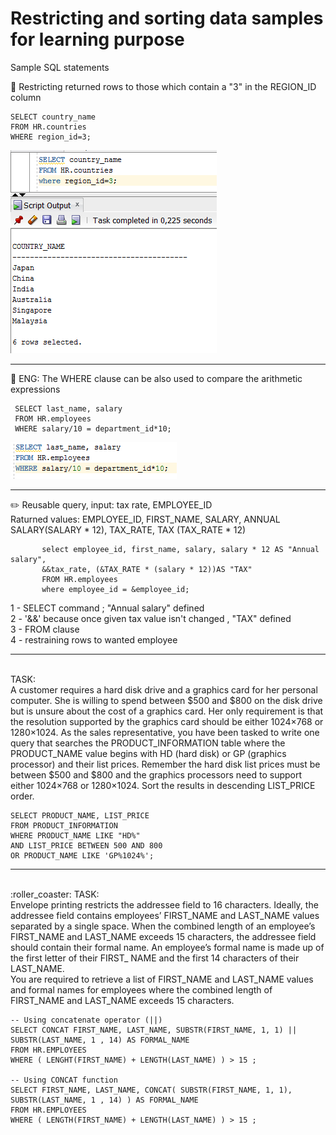 # Restricting and sorting data samples for learning purpose
Sample SQL statements

:wrench: Restricting returned rows to those which contain a "3" in the REGION_ID column

    SELECT country_name
    FROM HR.countries
    WHERE region_id=3;

![alt text](https://github.com/pawlowskaanna/sandbox-sql/blob/master/03-restricting-and-storing-data/images/ch03-where-clause.PNG )

---

:wrench: ENG: The WHERE clause can be also used to compare the arithmetic expressions
           
     SELECT last_name, salary
     FROM HR.employees
     WHERE salary/10 = department_id*10;
![alt text](https://github.com/pawlowskaanna/sandbox-sql/blob/master/03-restricting-and-storing-data/images/ch03-comparing-expressions.PNG )

---
:pencil2:
Reusable query, input: tax rate, EMPLOYEE_ID </br>
Raturned values: EMPLOYEE_ID, FIRST_NAME, SALARY, ANNUAL SALARY(SALARY * 12), TAX_RATE, TAX (TAX_RATE * 12) 

           select employee_id, first_name, salary, salary * 12 AS "Annual salary", 
           &&tax_rate, (&TAX_RATE * (salary * 12))AS "TAX"
           FROM HR.employees
           where employee_id = &employee_id;
           
1 - SELECT command ; "Annual salary" defined </br>
2 - '&&' because once given tax value isn't changed , "TAX" defined </br>
3 - FROM clause </br>
4 - restraining rows to wanted employee </br>

___

</br>
TASK: </br>
A customer requires a hard disk drive and a graphics card for her personal computer. She is willing to spend between $500 and $800 on the disk drive but is unsure about the cost of a graphics card. Her only requirement is that the resolution supported by the graphics card should be either 1024×768 or 1280×1024. As the sales representative, you have been tasked to write one query that searches the PRODUCT_INFORMATION table where the PRODUCT_NAME value begins with HD (hard disk) or GP (graphics processor) and their list prices. Remember the hard disk list prices must be between $500 and $800 and the graphics processors need to support either 1024×768 or 1280×1024. Sort the results in descending LIST_PRICE order.

    SELECT PRODUCT_NAME, LIST_PRICE
    FROM PRODUCT_INFORMATION
    WHERE PRODUCT_NAME LIKE "HD%" 
    AND LIST_PRICE BETWEEN 500 AND 800
    OR PRODUCT_NAME LIKE 'GP%1024%';
    
    
___
    
</br>
:roller_coaster: TASK: </br>
Envelope printing restricts the addressee field to 16 characters. Ideally, the addressee field contains employees’ FIRST_NAME and LAST_NAME values separated by a single space. When the combined length of an employee’s FIRST_NAME and LAST_NAME exceeds 15 characters, the addressee field should contain their formal name. An employee’s formal name is made up of the first letter of their FIRST_ NAME and the first 14 characters of their LAST_NAME. </br>
You are required to retrieve a list of FIRST_NAME and LAST_NAME values and formal names for employees where the combined length of FIRST_NAME and LAST_NAME exceeds 15 characters.
</br>

    -- Using concatenate operator (||)
    SELECT CONCAT FIRST_NAME, LAST_NAME, SUBSTR(FIRST_NAME, 1, 1) || SUBSTR(LAST_NAME, 1 , 14) AS FORMAL_NAME 
    FROM HR.EMPLOYEES
    WHERE ( LENGHT(FIRST_NAME) + LENGTH(LAST_NAME) ) > 15 ;
    
    -- Using CONCAT function
    SELECT FIRST_NAME, LAST_NAME, CONCAT( SUBSTR(FIRST_NAME, 1, 1), SUBSTR(LAST_NAME, 1 , 14) ) AS FORMAL_NAME 
    FROM HR.EMPLOYEES
    WHERE ( LENGTH(FIRST_NAME) + LENGTH(LAST_NAME) ) > 15 ;
    

